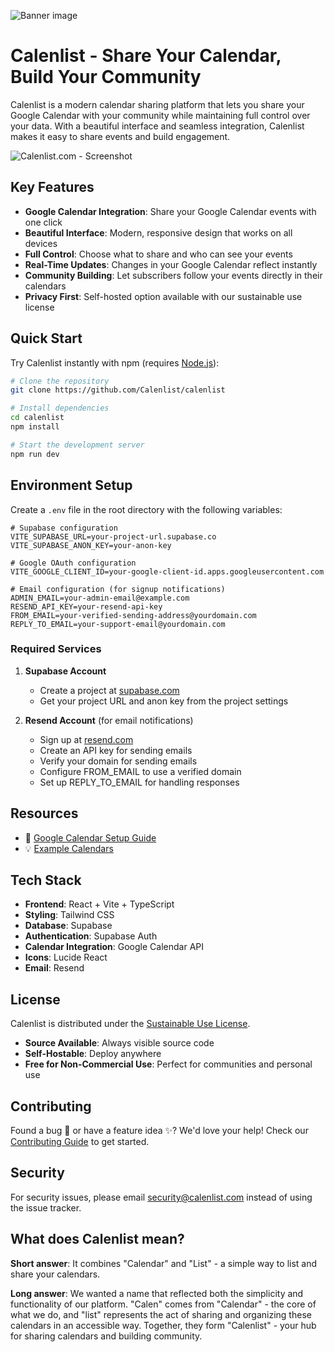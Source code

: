 ![Banner image](https://images.unsplash.com/photo-1506784983877-45594efa4cbe?auto=format&fit=crop&w=1200&h=200&q=80)

# Calenlist - Share Your Calendar, Build Your Community

Calenlist is a modern calendar sharing platform that lets you share your Google Calendar with your community while maintaining full control over your data. With a beautiful interface and seamless integration, Calenlist makes it easy to share events and build engagement.

![Calenlist.com - Screenshot](https://images.unsplash.com/photo-1506784983877-45594efa4cbe?auto=format&fit=crop&w=1200&h=630&q=80)

## Key Features

- **Google Calendar Integration**: Share your Google Calendar events with one click
- **Beautiful Interface**: Modern, responsive design that works on all devices
- **Full Control**: Choose what to share and who can see your events
- **Real-Time Updates**: Changes in your Google Calendar reflect instantly
- **Community Building**: Let subscribers follow your events directly in their calendars
- **Privacy First**: Self-hosted option available with our sustainable use license

## Quick Start

Try Calenlist instantly with npm (requires [Node.js](https://nodejs.org/en/)):

```bash
# Clone the repository
git clone https://github.com/Calenlist/calenlist

# Install dependencies
cd calenlist
npm install

# Start the development server
npm run dev
```

## Environment Setup

Create a `.env` file in the root directory with the following variables:

```env
# Supabase configuration
VITE_SUPABASE_URL=your-project-url.supabase.co
VITE_SUPABASE_ANON_KEY=your-anon-key

# Google OAuth configuration
VITE_GOOGLE_CLIENT_ID=your-google-client-id.apps.googleusercontent.com

# Email configuration (for signup notifications)
ADMIN_EMAIL=your-admin-email@example.com
RESEND_API_KEY=your-resend-api-key
FROM_EMAIL=your-verified-sending-address@yourdomain.com
REPLY_TO_EMAIL=your-support-email@yourdomain.com
```

### Required Services

1. **Supabase Account**
   - Create a project at [supabase.com](https://supabase.com)
   - Get your project URL and anon key from the project settings

2. **Resend Account** (for email notifications)
   - Sign up at [resend.com](https://resend.com)
   - Create an API key for sending emails
   - Verify your domain for sending emails
   - Configure FROM_EMAIL to use a verified domain
   - Set up REPLY_TO_EMAIL for handling responses

## Resources

- 🔧 [Google Calendar Setup Guide](docs/google-calendar-setup.md)
- 💡 [Example Calendars](https://calenlist.com/examples)

## Tech Stack

- **Frontend**: React + Vite + TypeScript
- **Styling**: Tailwind CSS
- **Database**: Supabase
- **Authentication**: Supabase Auth
- **Calendar Integration**: Google Calendar API
- **Icons**: Lucide React
- **Email**: Resend

## License

Calenlist is distributed under the [Sustainable Use License](LICENSE).

- **Source Available**: Always visible source code
- **Self-Hostable**: Deploy anywhere
- **Free for Non-Commercial Use**: Perfect for communities and personal use

## Contributing

Found a bug 🐛 or have a feature idea ✨? We'd love your help! Check our [Contributing Guide](CONTRIBUTING.md) to get started.

## Security

For security issues, please email security@calenlist.com instead of using the issue tracker.

## What does Calenlist mean?

**Short answer**: It combines "Calendar" and "List" - a simple way to list and share your calendars.

**Long answer**: We wanted a name that reflected both the simplicity and functionality of our platform. "Calen" comes from "Calendar" - the core of what we do, and "list" represents the act of sharing and organizing these calendars in an accessible way. Together, they form "Calenlist" - your hub for sharing calendars and building community.